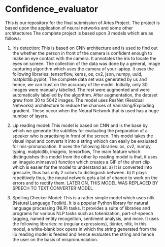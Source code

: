 # Confidence_evaluator
This is our repository for the final submission of Aries Project. The project is based upon the application of neural networks and some other architectures 
The complete project is based upon 3 models which are as follows:
1. Iris detection: This is based on CNN architecture and is used to find out the whether the person in front of the camera is confident enough to make an eye contact 
    with the camera. It annotates the iris to locate the eyes on screen.
    The collection of the data was done by a general, image capturing algorithm which uses the camera of your laptop.
    It uses the following libraries:
    tensorflow,
    keras,
    os,
    cv2,
    json,
    numpy, 
    uuid,
    matplotlib.pyplot,
    The complete data set was generated by us and hence, we can trust on the accuracy of the model. Initially, only 30 images were manually labelled. The rest were
    augmented and were automatically labelled by the algorithm. After augmentation, the dataset grew from 30 to 5042 images.
    The model uses ResNet (Residual Networks) architecture to reduce the chances of Vanishing/Exploding gradient. These occur when the Neural Network that is used has
    a huge number of layers.

2. Lip reading model: This model is based on CNN and is the base by which we generate the subtitles for evaluating the preparation of a speaker who is practising in
    front of the screen. This model takes the visual input and converts it into a string whioch can easily be evaluated for mis-pronunciation.
    It uses the following libraries:
    os,
    cv2,
    numpy,
    typing,
    matplotlib,
    imageio,
    tensorflow,
    The main feature which distinguishes this model from the other lip reading model is that, it uses an imageio.mimsave() function which creates a GIF of the short 
    clip which is easier for the model to understand as:
    a) It is converted into grescale, thus has only 2 colors to distinguish between.
    b) It plays repetitively thus, the neural network gets a lot of chance to work on the errors and to rectify them.
    LATER ON, THIS MODEL WAS REPLACED BY SPEECH TO TEXT CONVERTER MODEL

3. Spelling Checker Model: This is a rather simple model which uses nltk (Natural Language Toolkit). It is a popular Python library for natural language processing (NLP) tasks. It provides a suite of libraries and programs for various NLP tasks such as tokenization, part-of-speech tagging, named entity recognition, sentiment analysis, and more. 
    It uses the following libraries:
    re (regular expressions),
    tkinter,
    nltk,
    In this model, a white-blank box opens in which the string generated from the lip reading model is feeded and hence evaluates the string and hence the user 
    on the basis of mispronunciation.
    
    
    
    
    
    
    
    
    
    
    
    
    
    
    
    
    
